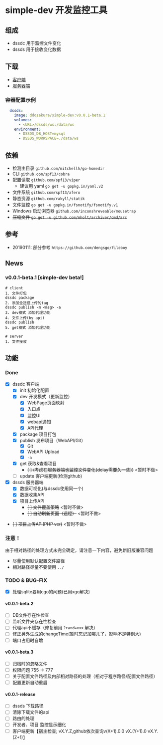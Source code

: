 # simple-dev 开发监控工具

## 组成

+ dssdc 用于监控文件变化
+ dssds 用于接收变化数据

## 下载

+ [客户端](https://github.com/ddosakura/ds-watcher-simple-dev/releases)
+ [服务器端](https://cloud.docker.com/u/ddosakura/repository/docker/ddosakura/simple-dev)

### 容器配置示例

```yaml
  dssds:
    image: ddosakura/simple-dev:v0.0.1-beta.1
    volumes:
      - <URL>/dssds/ws:/data/ws
    environment:
      - DSSDS_DB_HOST=mysql
      - DSSDS_WORKSPACE=./data/ws
```

## 依赖

+ 检测主目录 `github.com/mitchellh/go-homedir`
+ CLI `github.com/spf13/cobra`
+ 配置读取 `github.com/spf13/viper`
    + 建议用 yaml `go get -u gopkg.in/yaml.v2`
+ 文件系统 `github.com/spf13/afero`
+ 静态资源 `github.com/rakyll/statik`
+ 文件监控 `go get -u gopkg.in/fsnotify/fsnotify.v1`
+ Windows 启动浏览器 `github.com/inconshreveable/mousetrap`
+ ~~压缩文件 `go get -u github.com/mholt/archiver/cmd/arc`~~

## 参考

+ 20190111: 部分参考 `https://github.com/dengsgo/fileboy`

## News

### v0.0.1-beta.1 [simple-dev beta!]

```
# client
1. 文件打包
dssdc package
2. 添加全途径上传的tag
dssdc publish -m <msg> -a
3. dev模式 添加代理功能
4. 文件上传(by api)
dssdc publish
5. get模式 添加代理功能

# server
1. 文件接收
```

## 功能

### Done

+ [x] dssdc 客户端
    + [x] init 初始化配置
    + [x] dev 开发模式（更新监控）
        + [x] WebPage页面映射
        + [x] 入口点
        + [x] 监控UI
        + [x] webapi通知
        + [x] API代理
    + [x] package 项目打包
    + [x] publish 发布项目（WebAPI/Git）
        + [x] Git
        + [x] WebAPI Upload
        + [x] `-a`
    + [x] get 获取&查看项目
        + ~~[ ] (考虑在服务器端也监控文件变化{delay需要久一些})~~ <暂时不做>
    + [ ] update 客户端更新(检测github)

+ [x] dssds 服务器端
    + [x] 数据可视化(与dssdc使用同一个)
    + [x] 数据收集API
    + [x] 项目上传API
        + ~~[ ] 文件覆盖策略~~ <暂时不做>
        + ~~[ ] 自动刷新页面（远程）~~ <暂时不做>
+ ~~[ ] 项目上传API(PHP ver)~~ <暂时不做>

### 注意！

由于相对路径的处理方式未完全确定，请注意一下内容，避免新旧版兼容问题
+ 尽量使用默认配置文件路径
+ 相对路径尽量不要使用 `../`

### TODO & BUG-FIX

+ [x] 处理sqlite要用cgo的问题(已用xgo解决)

#### v0.0.1-beta.2

+ [ ] DB文件存在性检查
+ [ ] 监听文件夹存在性检查
+ [ ] 代理api不缓存（修复前用 `?rand=xxx` 解决）
+ [ ] 修正另外生成的changeTime(暂时忘记加哪儿了，影响不是特别大)
+ [ ] 端口占用时自增

#### v0.0.1-beta.3

+ [ ] 归档时的忽略文件
+ [ ] 权限问题 755 -> 777
+ [ ] 关于配置文件路径及内部相对路径的处理（相对于程序路径/配置文件路径）
+ [ ] 配置更新自动重启

#### v0.0.1-release

+ [ ] dssds 下载路径
+ [ ] 清除下载文件的api
+ [ ] 路由的处理
+ [ ] 开发者、项目 监控显示细化
+ [ ] 客户端更新【宿主检查; vX.Y.Z,github依次查询v(X+1).0.0 vX.(Y+1).0 vX.Y.(Z+1)】
